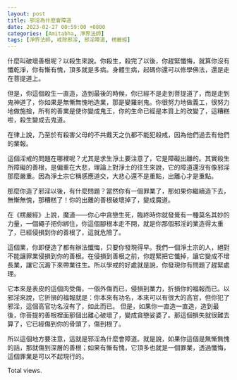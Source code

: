 ```yaml
---
layout: post
title: 邪淫為什麼會障道
date: 2023-02-27 00:59:00 +0800
categories: [Amitabha, 淨界法師]
tags: [淨界法師, 戒除邪淫, 邪淫障道, 楞嚴經]
---
```


什麼叫破壞善根呢？以殺生來說。你殺生，殺完了以後，你趕緊懺悔，就算你沒有懺乾淨，你有慚有愧，頂多就是多病。身體生病，起碼你還可以修學佛法，還是走在菩提道上。

但是，你這個殺生一直造，造到最後的時候，你已經不是走到菩提道了，而是走到鬼神道了，你如果是無慚無愧地造業，那是變羅剎鬼。你很努力地做義工，很努力地做施捨，所有的善業是使你變成鬼王，你的生命已經是本質上的改變了，這糟糕啦，殺生變成去鬼道。

在律上說，乃至於有殺害父母的不共戴天之仇都不能犯殺戒，因為他們過去有他們的業報。

這個淫戒的問題在哪裡呢？尤其是求生淨土要注意了，它是障礙出離的。其實殺生所障礙的善根，是偏重在大悲，理論上對淨土的往生來說，它的障道還沒有像邪淫那麼嚴重。因為淨土宗它稱感應道交，大悲心還不是重點，出離心才是重點。

那麼你造了邪淫以後，有什麼問題？當然你有一個罪業了，那如果你繼續造下去，無慚無愧，那糟糕了！你的出離的善根破壞掉了，變成魔道。

在《楞嚴經》上說，魔道——你心中貪戀生死，臨終時你就發覺有一種莫名其妙的力量，一個繩子把你綁住，你這個腳根本走不開，就是你那個邪淫的業造得太重了，已經侵損到你的善根了，這就危險了。

這個業，你即便造了都有辦法懺悔，只要你發現得早。我們一個淨土宗的人，絕對不能讓罪業侵損到你的善根。在侵損到善根之前，你趕緊把它懺掉，讓它變成不增長業，讓它沉澱下來帶業往生。所以學戒的好處就是說，你發現你有問題了趕緊處理。

它本來是表皮的這個肉受傷，一個外傷而已，侵損到業力，折損你的福報而已。以邪淫來說，它折損的福報就是：你本來有功名，本來可以有很大的高官，但你犯了邪淫，這個高官功名沒有了，如此而已。
但是，如果你一直造一直造，造到最後，你菩提的善根裡面那個出離心破壞了，變成貪戀娑婆了。那這個損失就很難去算了，它已經傷到你的骨頭了，傷到根了。

所以這個地方要注意，這就是邪淫為什麼會障道。就是說，如果你這個是無慚無愧的話，那就傷到深層的善根；如果有慚有愧，它頂多也就是一個罪業，透過懺悔，這個罪業是可以不起現行的。

<!-- script pointing to busuanzi.js start-->
<script async src="/assets/js/busuanzi.pure.mini.js"></script>
<span id="busuanzi_container_page_pv">Total <span id="busuanzi_value_page_pv"></span> views.</span>
<!-- script pointing to busuanzi.js end-->